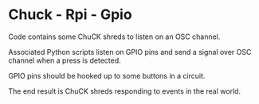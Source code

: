 # Chuck - Rpi - Gpio

Code contains some ChuCK shreds to listen on an OSC channel.

Associated Python scripts listen on GPIO pins and send a
signal over OSC channel when a press is detected.

GPIO pins should be hooked up to some buttons in a circuit.

The end result is ChuCK shreds responding to events in the
real world.
